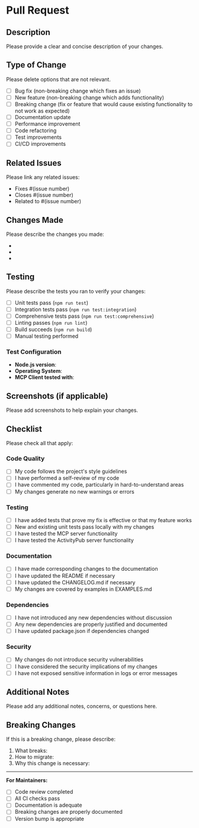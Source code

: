 # Pull Request

## Description

Please provide a clear and concise description of your changes.

## Type of Change

Please delete options that are not relevant.

- [ ] Bug fix (non-breaking change which fixes an issue)
- [ ] New feature (non-breaking change which adds functionality)
- [ ] Breaking change (fix or feature that would cause existing functionality to not work as expected)
- [ ] Documentation update
- [ ] Performance improvement
- [ ] Code refactoring
- [ ] Test improvements
- [ ] CI/CD improvements

## Related Issues

Please link any related issues:
- Fixes #(issue number)
- Closes #(issue number)
- Related to #(issue number)

## Changes Made

Please describe the changes you made:

- 
- 
- 

## Testing

Please describe the tests you ran to verify your changes:

- [ ] Unit tests pass (`npm run test`)
- [ ] Integration tests pass (`npm run test:integration`)
- [ ] Comprehensive tests pass (`npm run test:comprehensive`)
- [ ] Linting passes (`npm run lint`)
- [ ] Build succeeds (`npm run build`)
- [ ] Manual testing performed

### Test Configuration

- **Node.js version**: 
- **Operating System**: 
- **MCP Client tested with**: 

## Screenshots (if applicable)

Please add screenshots to help explain your changes.

## Checklist

Please check all that apply:

### Code Quality
- [ ] My code follows the project's style guidelines
- [ ] I have performed a self-review of my code
- [ ] I have commented my code, particularly in hard-to-understand areas
- [ ] My changes generate no new warnings or errors

### Testing
- [ ] I have added tests that prove my fix is effective or that my feature works
- [ ] New and existing unit tests pass locally with my changes
- [ ] I have tested the MCP server functionality
- [ ] I have tested the ActivityPub server functionality

### Documentation
- [ ] I have made corresponding changes to the documentation
- [ ] I have updated the README if necessary
- [ ] I have updated the CHANGELOG.md if necessary
- [ ] My changes are covered by examples in EXAMPLES.md

### Dependencies
- [ ] I have not introduced any new dependencies without discussion
- [ ] Any new dependencies are properly justified and documented
- [ ] I have updated package.json if dependencies changed

### Security
- [ ] My changes do not introduce security vulnerabilities
- [ ] I have considered the security implications of my changes
- [ ] I have not exposed sensitive information in logs or error messages

## Additional Notes

Please add any additional notes, concerns, or questions here.

## Breaking Changes

If this is a breaking change, please describe:

1. What breaks:
2. How to migrate:
3. Why this change is necessary:

---

**For Maintainers:**

- [ ] Code review completed
- [ ] All CI checks pass
- [ ] Documentation is adequate
- [ ] Breaking changes are properly documented
- [ ] Version bump is appropriate

